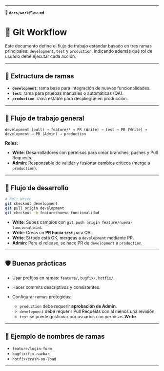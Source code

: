 
---

📄 **`docs/workflow.md`**

# 🧪 Git Workflow

Este documento define el flujo de trabajo estándar basado en tres ramas principales: `development`, `test` y `production`, indicando además qué rol de usuario debe ejecutar cada acción.

---

## 📌 Estructura de ramas

* **`development`**: rama base para integración de nuevas funcionalidades.
* **`test`**: rama para pruebas manuales o automáticas (QA).
* **`production`**: rama estable para despliegue en producción.

---

## 🔁 Flujo de trabajo general

```
development (pull) → feature/* → PR (Write) → test → PR (Write) → development → PR (Admin) → production
```

**Roles:**

* **Write**: Desarrolladores con permisos para crear branches, pushes y Pull Requests.
* **Admin**: Responsable de validar y fusionar cambios críticos (merge a `production`).

---

## 🚧 Flujo de desarrollo

```bash
# Rol: Write
git checkout development
git pull origin development
git checkout -b feature/nueva-funcionalidad
```

* **Write**: Subes cambios con `git push origin feature/nueva-funcionalidad`.
* **Write**: Creas un **PR hacia `test`** para QA.
* **Write**: Si todo está OK, mergeas a `development` mediante PR.
* **Admin**: Para el release, se hace PR de `development` a `production`.

---

## 🛡️ Buenas prácticas

* Usar prefijos en ramas: `feature/`, `bugfix/`, `hotfix/`.
* Hacer commits descriptivos y consistentes.
* Configurar ramas protegidas:

  * `production` debe requerir **aprobación de Admin**.
  * `development` debe requerir Pull Requests con al menos una revisión.
  * `test` se puede gestionar por usuarios con permisos **Write**.

---

## 📌 Ejemplo de nombres de ramas

* `feature/login-form`
* `bugfix/fix-navbar`
* `hotfix/crash-on-load`

---

